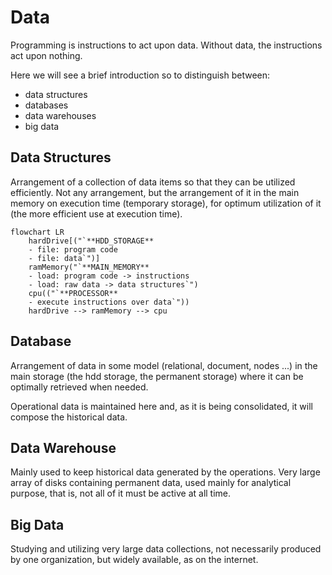 # Data

Programming is instructions to act upon data. Without data, the instructions act upon nothing.

Here we will see a brief introduction so to distinguish between:

- data structures
- databases
- data warehouses
- big data

## Data Structures

Arrangement of a collection of data items so that they can be utilized efficiently. Not any arrangement, but the arrangement of it in the main memory on execution time (temporary storage), for optimum utilization of it (the more efficient use at execution time).

```mermaid
flowchart LR
    hardDrive[("`**HDD_STORAGE**
    - file: program code
    - file: data`")]
    ramMemory("`**MAIN_MEMORY**
    - load: program code -> instructions
    - load: raw data -> data structures`")
    cpu(("`**PROCESSOR**
    - execute instructions over data`"))
    hardDrive --> ramMemory --> cpu
```

## Database

Arrangement of data in some model (relational, document, nodes ...) in the main storage (the hdd storage, the permanent storage) where it can be optimally retrieved when needed.

Operational data is maintained here and, as it is being consolidated, it will compose the historical data.

## Data Warehouse

Mainly used to keep historical data generated by the operations. Very large array of disks containing permanent data, used mainly for analytical purpose, that is, not all of it must be active at all time.

## Big Data

Studying and utilizing very large data collections, not necessarily produced by one organization, but widely available, as on the internet.